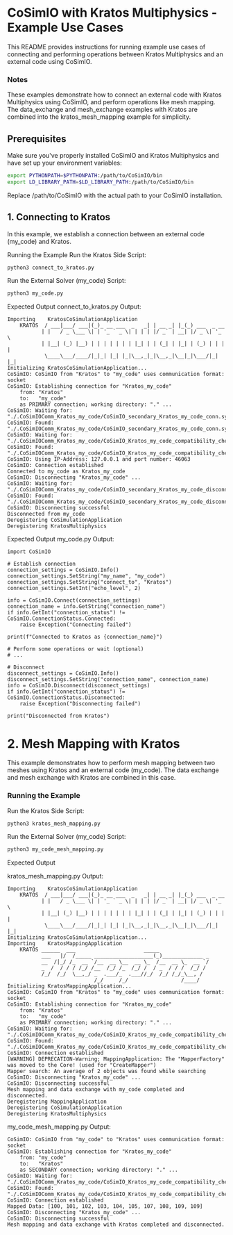 

# CoSimIO with Kratos Multiphysics - Example Use Cases

This README provides instructions for running example use cases of connecting and performing operations between Kratos Multiphysics and an external code using CoSimIO.

### Notes
These examples demonstrate how to connect an external code with Kratos Multiphysics using CoSimIO, and perform operations like mesh mapping. The data_exchange and mesh_exchange examples with Kratos are combined into the kratos_mesh_mapping example for simplicity.

## Prerequisites

Make sure you've properly installed CoSimIO and Kratos Multiphysics and have set up your environment variables:

```bash
export PYTHONPATH=$PYTHONPATH:/path/to/CoSimIO/bin
export LD_LIBRARY_PATH=$LD_LIBRARY_PATH:/path/to/CoSimIO/bin
```

Replace /path/to/CoSimIO with the actual path to your CoSimIO installation.

## 1. Connecting to Kratos
In this example, we establish a connection between an external code (my_code) and Kratos.

Running the Example
Run the Kratos Side Script:

```bash
python3 connect_to_kratos.py
```

Run the External Solver (my_code) Script:

```bash
python3 my_code.py
```

Expected Output
connect_to_kratos.py Output:
```
Importing    KratosCoSimulationApplication
    KRATOS  / ___|___/ ___|(_)_ __ ___  _   _| | __ _| |_(_) ___  _ __
           | |   / _ \___ \| | '_ ` _ \| | | | |/ _` | __| |/ _ \| '_ \
           | |__| (_) |__) | | | | | | | |_| | | (_| | |_| | (_) | | | |
            \____\___/____/|_|_| |_| |_|\__,_|_|\__,_|\__|_|\___/|_| |_|
Initializing KratosCoSimulationApplication...
CoSimIO: CoSimIO from "Kratos" to "my_code" uses communication format: socket
CoSimIO: Establishing connection for "Kratos_my_code"
    from: "Kratos"
    to:   "my_code"
    as PRIMARY connection; working directory: "." ...
CoSimIO: Waiting for: "./.CoSimIOComm_Kratos_my_code/CoSimIO_secondary_Kratos_my_code_conn.sync"
CoSimIO: Found: "./.CoSimIOComm_Kratos_my_code/CoSimIO_secondary_Kratos_my_code_conn.sync"
CoSimIO: Waiting for: "./.CoSimIOComm_Kratos_my_code/CoSimIO_Kratos_my_code_compatibility_check_secondary_to_primary.dat"
CoSimIO: Found: "./.CoSimIOComm_Kratos_my_code/CoSimIO_Kratos_my_code_compatibility_check_secondary_to_primary.dat"
CoSimIO: Using IP-Address: 127.0.0.1 and port number: 46063
CoSimIO: Connection established
Connected to my_code as Kratos_my_code
CoSimIO: Disconnecting "Kratos_my_code" ...
CoSimIO: Waiting for: "./.CoSimIOComm_Kratos_my_code/CoSimIO_secondary_Kratos_my_code_disconn.sync"
CoSimIO: Found: "./.CoSimIOComm_Kratos_my_code/CoSimIO_secondary_Kratos_my_code_disconn.sync"
CoSimIO: Disconnecting successful
Disconnected from my_code
Deregistering CoSimulationApplication
Deregistering KratosMultiphysics
```

Expected Output
my_code.py Output:
```
import CoSimIO

# Establish connection
connection_settings = CoSimIO.Info()
connection_settings.SetString("my_name", "my_code")
connection_settings.SetString("connect_to", "Kratos")
connection_settings.SetInt("echo_level", 2)

info = CoSimIO.Connect(connection_settings)
connection_name = info.GetString("connection_name")
if info.GetInt("connection_status") != CoSimIO.ConnectionStatus.Connected:
    raise Exception("Connecting failed")

print(f"Connected to Kratos as {connection_name}")

# Perform some operations or wait (optional)
# ...

# Disconnect
disconnect_settings = CoSimIO.Info()
disconnect_settings.SetString("connection_name", connection_name)
info = CoSimIO.Disconnect(disconnect_settings)
if info.GetInt("connection_status") != CoSimIO.ConnectionStatus.Disconnected:
    raise Exception("Disconnecting failed")

print("Disconnected from Kratos")
```

# 2. Mesh Mapping with Kratos
This example demonstrates how to perform mesh mapping between two meshes using Kratos and an external code (my_code). The data exchange and mesh exchange with Kratos are combined in this case.

### Running the Example
Run the Kratos Side Script:

```bash
python3 kratos_mesh_mapping.py
```

Run the External Solver (my_code) Script:

```bash
python3 my_code_mesh_mapping.py
```

Expected Output

kratos_mesh_mapping.py Output:
```
Importing    KratosCoSimulationApplication
    KRATOS  / ___|___/ ___|(_)_ __ ___  _   _| | __ _| |_(_) ___  _ __
           | |   / _ \___ \| | '_ ` _ \| | | | |/ _` | __| |/ _ \| '_ \
           | |__| (_) |__) | | | | | | | |_| | | (_| | |_| | (_) | | | |
            \____\___/____/|_|_| |_| |_|\__,_|_|\__,_|\__|_|\___/|_| |_|
Initializing KratosCoSimulationApplication...
Importing    KratosMappingApplication
    KRATOS ______  ___                      _____
           ___   |/  /_____ ___________________(_)_____________ _
           __  /|_/ /_  __ `/__  __ \__  __ \_  /__  __ \_  __ `/
           _  /  / / / /_/ /__  /_/ /_  /_/ /  / _  / / /  /_/ /
           /_/  /_/  \__,_/ _  .___/_  .___//_/  /_/ /_/_\__, /
                            /_/     /_/                 /____/
Initializing KratosMappingApplication...
CoSimIO: CoSimIO from "Kratos" to "my_code" uses communication format: socket
CoSimIO: Establishing connection for "Kratos_my_code"
    from: "Kratos"
    to:   "my_code"
    as PRIMARY connection; working directory: "." ...
CoSimIO: Waiting for: "./.CoSimIOComm_Kratos_my_code/CoSimIO_Kratos_my_code_compatibility_check_secondary_to_primary.dat"
CoSimIO: Found: "./.CoSimIOComm_Kratos_my_code/CoSimIO_Kratos_my_code_compatibility_check_secondary_to_primary.dat"
CoSimIO: Connection established
[WARNING] DEPRECATION-Warning; MappingApplication: The "MapperFactory" was moved to the Core! (used for "CreateMapper")
Mapper search: An average of 2 objects was found while searching
CoSimIO: Disconnecting "Kratos_my_code" ...
CoSimIO: Disconnecting successful
Mesh mapping and data exchange with my_code completed and disconnected.
Deregistering MappingApplication
Deregistering CoSimulationApplication
Deregistering KratosMultiphysics
```

my_code_mesh_mapping.py Output:
```
CoSimIO: CoSimIO from "my_code" to "Kratos" uses communication format: socket
CoSimIO: Establishing connection for "Kratos_my_code"
    from: "my_code"
    to:   "Kratos"
    as SECONDARY connection; working directory: "." ...
CoSimIO: Waiting for: "./.CoSimIOComm_Kratos_my_code/CoSimIO_Kratos_my_code_compatibility_check_primary_to_secondary.dat"
CoSimIO: Found: "./.CoSimIOComm_Kratos_my_code/CoSimIO_Kratos_my_code_compatibility_check_primary_to_secondary.dat"
CoSimIO: Connection established
Mapped Data: [100, 101, 102, 103, 104, 105, 107, 108, 109, 109]
CoSimIO: Disconnecting "Kratos_my_code" ...
CoSimIO: Disconnecting successful
Mesh mapping and data exchange with Kratos completed and disconnected.
```